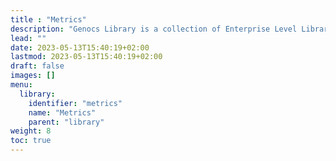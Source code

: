 ```yaml
---
title : "Metrics"
description: "Genocs Library is a collection of Enterprise Level Libraries and Templates for Modern Web Applications that gets you started with premium application development in no-time!"
lead: ""
date: 2023-05-13T15:40:19+02:00
lastmod: 2023-05-13T15:40:19+02:00
draft: false
images: []
menu:
  library:
    identifier: "metrics"
    name: "Metrics"
    parent: "library"
weight: 8
toc: true
---
```


